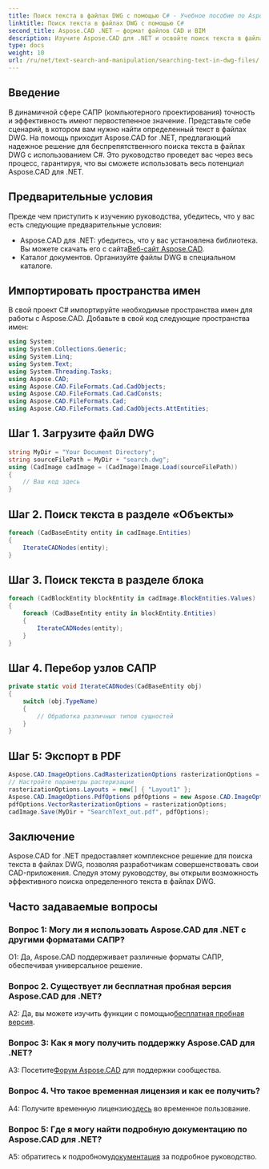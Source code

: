 ```yaml
---
title: Поиск текста в файлах DWG с помощью C# - Учебное пособие по Aspose.CAD
linktitle: Поиск текста в файлах DWG с помощью C#
second_title: Aspose.CAD .NET — формат файлов CAD и BIM
description: Изучите Aspose.CAD для .NET и освойте поиск текста в файлах DWG с помощью этого пошагового руководства. Улучшите свои CAD-приложения уже сегодня!
type: docs
weight: 10
url: /ru/net/text-search-and-manipulation/searching-text-in-dwg-files/
---
```

## Введение

В динамичной сфере САПР (компьютерного проектирования) точность и эффективность имеют первостепенное значение. Представьте себе сценарий, в котором вам нужно найти определенный текст в файлах DWG. На помощь приходит Aspose.CAD for .NET, предлагающий надежное решение для беспрепятственного поиска текста в файлах DWG с использованием C#. Это руководство проведет вас через весь процесс, гарантируя, что вы сможете использовать весь потенциал Aspose.CAD для .NET.

## Предварительные условия

Прежде чем приступить к изучению руководства, убедитесь, что у вас есть следующие предварительные условия:
-  Aspose.CAD для .NET: убедитесь, что у вас установлена библиотека. Вы можете скачать его с сайта[Веб-сайт Aspose.CAD](https://releases.aspose.com/cad/net/).
- Каталог документов. Организуйте файлы DWG в специальном каталоге.

## Импортировать пространства имен

В свой проект C# импортируйте необходимые пространства имен для работы с Aspose.CAD. Добавьте в свой код следующие пространства имен:

```csharp
using System;
using System.Collections.Generic;
using System.Linq;
using System.Text;
using System.Threading.Tasks;
using Aspose.CAD;
using Aspose.CAD.FileFormats.Cad.CadObjects;
using Aspose.CAD.FileFormats.Cad.CadConsts;
using Aspose.CAD.FileFormats.Cad;
using Aspose.CAD.FileFormats.Cad.CadObjects.AttEntities;
```

## Шаг 1. Загрузите файл DWG

```csharp
string MyDir = "Your Document Directory";
string sourceFilePath = MyDir + "search.dwg";
using (CadImage cadImage = (CadImage)Image.Load(sourceFilePath))
{
    // Ваш код здесь
}
```

## Шаг 2. Поиск текста в разделе «Объекты»

```csharp
foreach (CadBaseEntity entity in cadImage.Entities)
{
    IterateCADNodes(entity);
}
```

## Шаг 3. Поиск текста в разделе блока

```csharp
foreach (CadBlockEntity blockEntity in cadImage.BlockEntities.Values)
{
    foreach (CadBaseEntity entity in blockEntity.Entities)
    {
        IterateCADNodes(entity);
    }
}
```

## Шаг 4. Перебор узлов САПР

```csharp
private static void IterateCADNodes(CadBaseEntity obj)
{
    switch (obj.TypeName)
    {
        // Обработка различных типов сущностей
    }
}
```

## Шаг 5: Экспорт в PDF

```csharp
Aspose.CAD.ImageOptions.CadRasterizationOptions rasterizationOptions = new Aspose.CAD.ImageOptions.CadRasterizationOptions();
// Настройте параметры растеризации
rasterizationOptions.Layouts = new[] { "Layout1" };
Aspose.CAD.ImageOptions.PdfOptions pdfOptions = new Aspose.CAD.ImageOptions.PdfOptions();
pdfOptions.VectorRasterizationOptions = rasterizationOptions;
cadImage.Save(MyDir + "SearchText_out.pdf", pdfOptions);
```

## Заключение

Aspose.CAD for .NET предоставляет комплексное решение для поиска текста в файлах DWG, позволяя разработчикам совершенствовать свои CAD-приложения. Следуя этому руководству, вы открыли возможность эффективного поиска определенного текста в файлах DWG.

## Часто задаваемые вопросы

### Вопрос 1: Могу ли я использовать Aspose.CAD для .NET с другими форматами САПР?

О1: Да, Aspose.CAD поддерживает различные форматы САПР, обеспечивая универсальное решение.

### Вопрос 2. Существует ли бесплатная пробная версия Aspose.CAD для .NET?

 A2: Да, вы можете изучить функции с помощью[бесплатная пробная версия](https://releases.aspose.com/).

### Вопрос 3: Как я могу получить поддержку Aspose.CAD для .NET?

 A3: Посетите[Форум Aspose.CAD](https://forum.aspose.com/c/cad/19) для поддержки сообщества.

### Вопрос 4. Что такое временная лицензия и как ее получить?

 A4: Получите временную лицензию[здесь](https://purchase.aspose.com/temporary-license/) во временное пользование.

### Вопрос 5: Где я могу найти подробную документацию по Aspose.CAD для .NET?

 A5: обратитесь к подробному[документация](https://reference.aspose.com/cad/net/) за подробное руководство.
